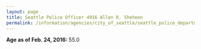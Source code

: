 ```yaml
---
layout: page
title: Seattle Police Officer 4916 Allen R. Sheheen
permalink: /information/agencies/city_of_seattle/seattle_police_department/copbook/4916/
---
```


**Age as of Feb. 24, 2016:** 55.0
